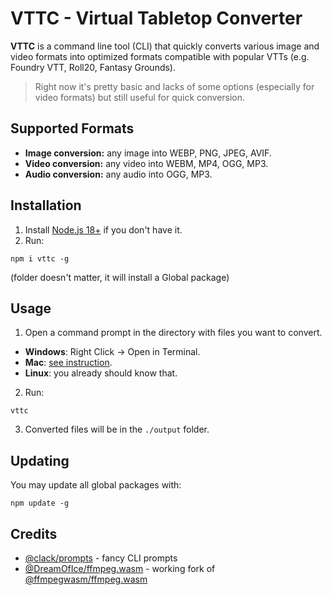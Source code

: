 # VTTC - Virtual Tabletop Converter

**VTTC** is a command line tool (CLI) that quickly converts various image and video formats into optimized formats compatible with popular VTTs (e.g. Foundry VTT, Roll20, Fantasy Grounds).

> Right now it's pretty basic and lacks of some options (especially for video formats) but still useful for quick conversion.

## Supported Formats

- **Image conversion:** any image into WEBP, PNG, JPEG, AVIF.
- **Video conversion:** any video into WEBM, MP4, OGG, MP3.
- **Audio conversion:** any audio into OGG, MP3.

## Installation

1. Install [Node.js 18+](https://nodejs.org/en/download) if you don't have it.
2. Run:

```
npm i vttc -g
```

(folder doesn't matter, it will install a Global package)

## Usage

1. Open a command prompt in the directory with files you want to convert.

- **Windows**: Right Click -> Open in Terminal.
- **Mac**: [see instruction](https://support.apple.com/guide/terminal/open-new-terminal-windows-and-tabs-trmlb20c7888/mac).
- **Linux**: you already should know that.

2. Run:

```
vttc
```

3. Converted files will be in the `./output` folder.

## Updating

You may update all global packages with:

```
npm update -g
```

## Credits

- [@clack/prompts](https://github.com/natemoo-re/clack) - fancy CLI prompts
- [@DreamOfIce/ffmpeg.wasm](https://github.com/DreamOfIce/ffmpeg.wasm-core) - working fork of [@ffmpegwasm/ffmpeg.wasm](https://github.com/ffmpegwasm/ffmpeg.wasm)
